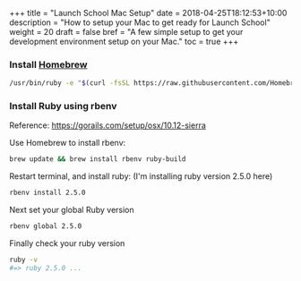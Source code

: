 +++
title = "Launch School Mac Setup"
date = 2018-04-25T18:12:53+10:00
description = "How to setup your Mac to get ready for Launch School"
weight = 20
draft = false
bref = "A few simple setup to get your development environment setup on your Mac."
toc = true
+++

### Install [Homebrew](https://brew.sh/) 
```bash
/usr/bin/ruby -e "$(curl -fsSL https://raw.githubusercontent.com/Homebrew/install/master/install)"
```


### Install Ruby using rbenv
Reference: https://gorails.com/setup/osx/10.12-sierra

Use Homebrew to install rbenv:
```bash
brew update && brew install rbenv ruby-build
```

Restart terminal, and install ruby: (I'm installing ruby version 2.5.0 here)
```bash
rbenv install 2.5.0
```

Next set your global Ruby version
```bash
rbenv global 2.5.0
```
  
Finally check your ruby version
```bash
ruby -v
#=> ruby 2.5.0 ...
```
